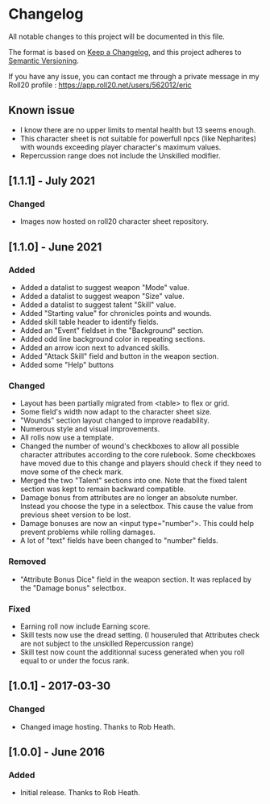 # Changelog

All notable changes to this project will be documented in this file.

The format is based on [Keep a Changelog](https://keepachangelog.com/en/1.0.0/),
and this project adheres to [Semantic Versioning](https://semver.org/spec/v2.0.0.html).

If you have any issue, you can contact me through a private message in my Roll20 profile : https://app.roll20.net/users/562012/eric

## Known issue

- I know there are no upper limits to mental health but 13 seems enough.
- This character sheet is not suitable for powerfull npcs (like Nepharites) with wounds exceeding player character's maximum values.
- Repercussion range does not include the Unskilled modifier.


## [1.1.1] - July 2021

### Changed

- Images now hosted on roll20 character sheet repository.

## [1.1.0] - June 2021

### Added

- Added a datalist to suggest weapon "Mode" value.
- Added a datalist to suggest weapon "Size" value.
- Added a datalist to suggest talent "Skill" value.
- Added "Starting value" for chronicles points and wounds.
- Added skill table header to identify fields.
- Added an "Event" fieldset in the "Background" section.
- Added odd line background color in repeating sections.
- Added an arrow icon next to advanced skills.
- Added "Attack Skill" field and button in the weapon section.
- Added some "Help" buttons

### Changed

- Layout has been partially migrated from &lt;table&gt; to flex or grid.
- Some field's width now adapt to the character sheet size.
- "Wounds" section layout changed to improve readability.
- Numerous style and visual improvements. 
- All rolls now use a template.
- Changed the number of wound's checkboxes to allow all possible character attributes according to the core rulebook. Some checkboxes have moved due to this change and players should check if they need to move some of the check mark. 
- Merged the two "Talent" sections into one. Note that the fixed talent section was kept to remain backward compatible.
- Damage bonus from attributes are no longer an absolute number. Instead you choose the type in a selectbox. This cause the value from previous sheet version to be lost.
- Damage bonuses are now an &lt;input type="number"&gt;. This could help prevent problems while rolling damages.
- A lot of "text" fields have been changed to "number" fields.

### Removed

- "Attribute Bonus Dice" field in the weapon section. It was replaced by the "Damage bonus" selectbox.

### Fixed

- Earning roll now include Earning score.
- Skill tests now use the dread setting. (I houseruled that Attributes check are not subject to the unskilled Repercussion range)
- Skill test now count the additionnal sucess generated when you roll equal to or under the focus rank.

## [1.0.1] - 2017-03-30

### Changed

- Changed image hosting. Thanks to Rob Heath.

## [1.0.0] - June 2016

### Added

- Initial release. Thanks to Rob Heath.
